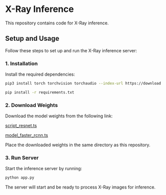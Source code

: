 # X-Ray Inference

This repository contains code for X-Ray inference.

## Setup and Usage

Follow these steps to set up and run the X-Ray inference server:

### 1. Installation

Install the required dependencies:

```bash
pip3 install torch torchvision torchaudio --index-url https://download.pytorch.org/whl/cpu
```

```bash
pip install -r requirements.txt
```

### 2. Download Weights

Download the model weights from the following link:

[script_resnet.ts](https://drive.google.com/file/d/1GgsxtQJVKxspC54XMnUbeW-E8o_ZR1Jq/view?usp=sharing)

[model_faster_rcnn.ts](https://drive.google.com/file/d/1Pb_6_HSHn5oLq5jBwgFx9y8_FRsNDhxE/view?usp=drive_link)

Place the downloaded weights in the same directory as this repository.

### 3. Run Server

Start the inference server by running:

```bash
python app.py
```

The server will start and be ready to process X-Ray images for inference.